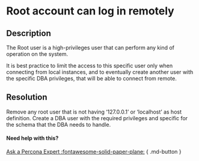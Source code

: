 # Root account can log in remotely

## Description
The Root user is a high-privileges user that can perform any kind of operation on the system. 

It is best practice to limit the access to this specific user only when connecting from local instances, 
and to eventually create another user with the specific DBA privileges, that will be able to connect from remote. 


## Resolution
Remove any root user that is not having ‘127.0.0.1’ or ‘localhost’ as host definition. Create a DBA user with the 
required privileges and specific for the schema that the DBA needs to handle.  

#### Need help with this?

[Ask a Percona Expert :fontawesome-solid-paper-plane:](https://www.percona.com/about-percona/contact) { .md-button }